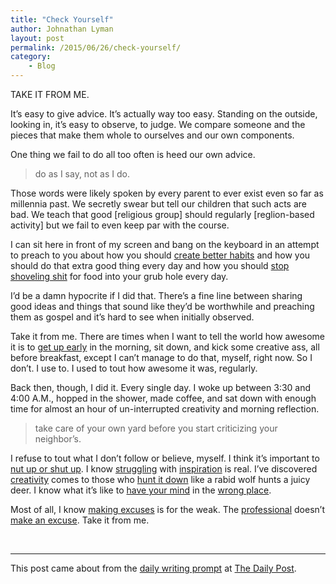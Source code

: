 ```yaml
---
title: "Check Yourself"
author: Johnathan Lyman
layout: post
permalink: /2015/06/26/check-yourself/
category:
    - Blog
---
```


TAKE IT FROM ME.

It’s easy to give advice. It’s actually way too easy. Standing on the outside, looking in, it’s easy to observe, to judge. We compare someone and the pieces that make them whole to ourselves and our own components.

One thing we fail to do all too often is heed our own advice.

> do as I say, not as I do.

Those words were likely spoken by every parent to ever exist even so far as millennia past. We secretly swear but tell our children that such acts are bad. We teach that good [religious group] should regularly [reglion-based activity] but we fail to even keep par with the course.

I can sit here in front of my screen and bang on the keyboard in an attempt to preach to you about how you should [create better habits](http://johnathanlyman.com/p/life-changes/) and how you should do that extra good thing every day and how you should [stop shoveling shit](http://johnathanlyman.com/p/naturebox/) for food into your grub hole every day.

I’d be a damn hypocrite if I did that. There’s a fine line between sharing good ideas and things that sound like they’d be worthwhile and preaching them as gospel and it’s hard to see when&nbsp;initially observed.

Take it from me. There are times when I want to tell the world how awesome it is to [get up early](http://johnathanlyman.com/p/half/) in the morning, sit down, and kick some creative ass, all before breakfast, except I can’t manage to do that, myself, right now. So I don’t. I use to. I used to tout how awesome it was, regularly.

Back then, though, I did it. Every single day. I woke up between 3:30 and 4:00 A.M., hopped in the shower, made coffee, and sat down with enough time for almost an hour of un-interrupted creativity and morning reflection.

> take care of your own yard before you start criticizing your neighbor’s.

I refuse to tout what I don’t follow or believe, myself. I think it’s important to [nut up or shut up](http://johnathanlyman.com/p/on-accepting/). I know [struggling](http://johnathanlyman.com/p/waiting-for-inspiration/) with [inspiration](http://johnathanlyman.com/p/waiting-for-inspiration/) is real. I’ve discovered [creativity](http://johnathanlyman.com/p/creativity-2/) comes to those who [hunt it down](http://johnathanlyman.com/p/creativity-2/) like a rabid wolf hunts a juicy deer. I know what it’s like to [have your mind](http://johnathanlyman.com/p/keeping-score/) in the [wrong place](http://johnathanlyman.com/p/keeping-score/).

Most of all, I know [making excuses](http://johnathanlyman.com/p/incapacity/) is for the weak. The [professional](http://johnathanlyman.com/p/professional-life-liver/) doesn’t [make an excuse](http://johnathanlyman.com/p/magic/). Take it from me.

&nbsp;

* * *
This post came about from the [daily writing prompt](https://dailypost.wordpress.com/dp_prompt/take-it-from-me/) at [The Daily Post](http://dailypost.wordpress.com).

